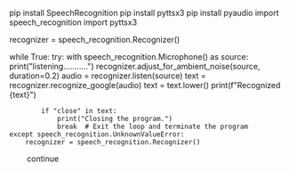 pip install SpeechRecognition
pip install pyttsx3
pip install pyaudio
import speech_recognition
import pyttsx3

recognizer = speech_recognition.Recognizer() 

while True: 
    try:
        with speech_recognition.Microphone() as source: 
            print("listening...........")
            recognizer.adjust_for_ambient_noise(source, duration=0.2) 
            audio = recognizer.listen(source) 
            text = recognizer.recognize_google(audio) 
            text = text.lower() 
            print(f"Recognized {text}") 
            
            if "close" in text:
                print("Closing the program.")
                break  # Exit the loop and terminate the program
    except speech_recognition.UnknownValueError:
        recognizer = speech_recognition.Recognizer() 
        continue
